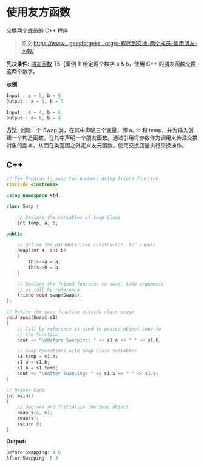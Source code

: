 # 使用友方函数

交换两个成员的 C++ 程序

> 原文:[https://www . geesforgeks . org/c-程序到交换-两个成员-使用朋友-函数/](https://www.geeksforgeeks.org/c-program-to-swap-two-members-using-friend-function/)

**先决条件:** [朋友函数](https://www.geeksforgeeks.org/friend-class-function-cpp/)
T5【案例 1:
给定两个数字 a & b，使用 C++ 的朋友函数交换这两个数字。

**示例:**

```cpp
Input : a = 5, b = 9
Output : a = 9, b = 5

Input : a = 4, b = 6
Output : a= 6, b = 4
```

**方法:**
创建一个 Swap 类，在其中声明三个变量，即 a、b 和 temp，并为输入创建一个构造函数。在其中声明一个朋友函数。通过引用将参数作为调用来传递交换对象的副本，从而在类范围之外定义友元函数。使用交换变量执行交换操作。

## C++

```cpp
// C++ Program to swap two numbers using friend function
#include <iostream>

using namespace std;

class Swap {

    // Declare the variables of Swap Class
    int temp, a, b;

public:

    // Define the parameterized constructor, for inputs
    Swap(int a, int b)
    {
        this->a = a;
        this->b = b;
    }

    // Declare the friend function to swap, take arguments
    // as call by reference
    friend void swap(Swap&);
};

// Define the swap function outside class scope
void swap(Swap& s1)
{
    // Call by reference is used to passed object copy to
    // the function
    cout << "\nBefore Swapping: " << s1.a << " " << s1.b;

    // Swap operations with Swap Class variables
    s1.temp = s1.a;
    s1.a = s1.b;
    s1.b = s1.temp;
    cout << "\nAfter Swapping: " << s1.a << " " << s1.b;
}

// Driver Code
int main()
{
    // Declare and Initialize the Swap object
    Swap s(4, 6);
    swap(s);
    return 0;
}
```

**Output:** 

```cpp
Before Swapping: 4 6
After Swapping: 6 4
```